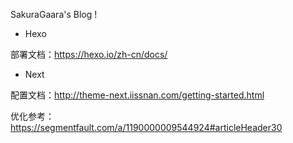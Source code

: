 SakuraGaara's Blog !

- Hexo

部署文档：https://hexo.io/zh-cn/docs/

- Next

配置文档：http://theme-next.iissnan.com/getting-started.html

优化参考：https://segmentfault.com/a/1190000009544924#articleHeader30
